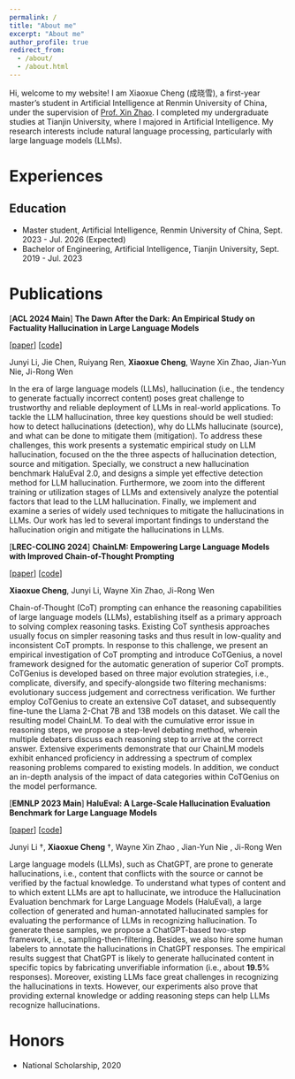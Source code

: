 ```yaml
---
permalink: /
title: "About me"
excerpt: "About me"
author_profile: true
redirect_from:
  - /about/
  - /about.html
---
```

Hi, welcome to my website! I am Xiaoxue Cheng (成晓雪), a first-year master’s student in Artificial Intelligence at Renmin University of China, under the supervision of [Prof. Xin Zhao](http://aibox.ruc.edu.cn/). I completed my undergraduate studies at Tianjin University, where I majored in Artificial Intelligence. My research interests include natural language processing, particularly with large language models (LLMs).

# Experiences

## Education

- Master student, Artificial Intelligence, Renmin University of China, Sept. 2023 - Jul. 2026 (Expected)
- Bachelor of Engineering, Artificial Intelligence, Tianjin University, Sept. 2019 - Jul. 2023

# Publications

[**ACL 2024 Main**] **The Dawn After the Dark: An Empirical Study on Factuality Hallucination in Large Language Models**

[[paper](https://arxiv.org/abs/2401.03205)] [[code](https://github.com/RUCAIBox/HaluEval-2.0)]

Junyi Li,  Jie Chen,  Ruiyang Ren,  **Xiaoxue Cheng**,  Wayne Xin Zhao,  Jian-Yun Nie, Ji-Rong Wen

In the era of large language models (LLMs), hallucination (i.e., the tendency to generate factually incorrect content) poses great 			challenge to trustworthy and reliable deployment of LLMs in real-world applications. To tackle the LLM hallucination, three key questions should be well studied: how to detect hallucinations (detection), why do LLMs hallucinate (source), and what can be done to mitigate them (mitigation). To address these challenges, this work presents a systematic empirical study on LLM hallucination, focused on the the three aspects of hallucination detection, source and mitigation. Specially, we construct a new hallucination benchmark HaluEval 2.0, and designs a simple yet effective detection method for LLM hallucination. Furthermore, we zoom into the different training or utilization stages of LLMs and extensively analyze the potential factors that lead to the LLM hallucination. Finally, we implement and examine a series of widely used techniques to mitigate the hallucinations in LLMs. Our work has led to several important findings to understand the hallucination origin and mitigate the hallucinations in LLMs.

[**LREC-COLING  2024**] **ChainLM: Empowering Large Language Models with Improved Chain-of-Thought Prompting** 

[[paper](https://arxiv.org/abs/2403.14312)] [[code](https://github.com/Xiaoxue-xx/ChainLM)]

**Xiaoxue Cheng**,  Junyi Li,  Wayne Xin Zhao, Ji-Rong Wen

Chain-of-Thought (CoT) prompting can enhance the reasoning capabilities of large language models (LLMs), establishing itself as a primary approach to solving complex reasoning tasks. Existing CoT synthesis approaches usually focus on simpler reasoning tasks and thus result in low-quality and inconsistent CoT prompts. In response to this challenge, we present an empirical investigation of CoT prompting and introduce CoTGenius, a novel framework designed for the automatic generation of superior CoT prompts. CoTGenius is developed based on three major evolution strategies, i.e., complicate, diversify, and specify-alongside two filtering mechanisms: evolutionary success judgement and correctness verification. We further employ CoTGenius to create an extensive CoT dataset, and subsequently fine-tune the Llama 2-Chat 7B and 13B models on this dataset. We call the resulting model ChainLM. To deal with the cumulative error issue in reasoning steps, we propose a step-level debating method, wherein multiple debaters discuss each reasoning step to arrive at the correct answer. Extensive experiments demonstrate that our ChainLM models exhibit enhanced proficiency in addressing a spectrum of complex reasoning problems compared to existing models. In addition, we conduct an in-depth analysis of the impact of data categories within CoTGenius on the model performance.

[**EMNLP 2023 Main**] **HaluEval: A Large-Scale Hallucination Evaluation Benchmark for Large Language Models** 

[[paper](https://arxiv.org/abs/2305.11747)] [[code](https://github.com/RUCAIBox/HaluEval)]

Junyi Li †,  **Xiaoxue Cheng** †,  Wayne Xin Zhao ,  Jian-Yun Nie , Ji-Rong Wen

Large language models (LLMs), such as ChatGPT, are prone to generate hallucinations, i.e., content that conflicts with the source or cannot be verified by the factual knowledge. To understand what types of content and to which extent LLMs are apt to hallucinate, we introduce the Hallucination Evaluation benchmark for Large Language Models (HaluEval), a large collection of generated and human-annotated hallucinated samples for evaluating the performance of LLMs in recognizing hallucination. To generate these samples, we propose a ChatGPT-based two-step framework, i.e., sampling-then-filtering. Besides, we also hire some human labelers to annotate the hallucinations in ChatGPT responses. The empirical results suggest that ChatGPT is likely to generate hallucinated content in specific topics by fabricating unverifiable information (i.e., about **19.5**% responses). Moreover, existing LLMs face great challenges in recognizing the hallucinations in texts. However, our experiments also prove that providing external knowledge or adding reasoning steps can help LLMs recognize hallucinations.

# Honors

- National Scholarship, 2020
